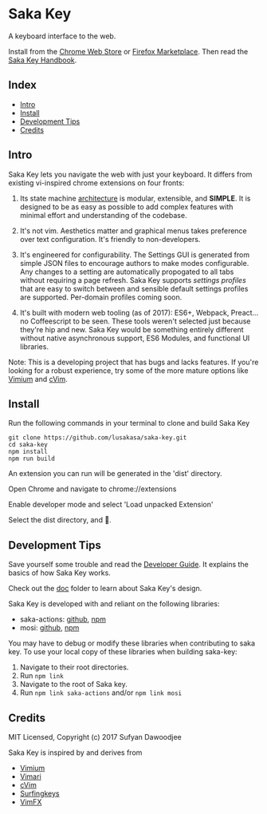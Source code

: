 # Saka Key

A keyboard interface to the web.

Install from the [Chrome Web Store](https://chrome.google.com/webstore/detail/saka-key/hhhpdkekipnbloiiiiaokibebpdpakdp) or [Firefox Marketplace](https://addons.mozilla.org/en-US/firefox/addon/saka-key/). Then read the [Saka Key Handbook](http://saka-key.lusakasa.com).

## Index

* [Intro](#intro)
* [Install](#install)
* [Development Tips](#development-tips)
* [Credits](#credits)

## Intro

Saka Key lets you navigate the web with just your keyboard. It differs from existing vi-inspired chrome extensions on four fronts:

1. Its state machine [architecture](./doc/developer_guide.md) is modular, extensible, and **SIMPLE**. It is designed to be as easy as possible to add complex features with minimal effort and understanding of the codebase. 

2. It's not vim. Aesthetics matter and graphical menus takes preference over text configuration. It's friendly to non-developers.   

3. It's engineered for configurability. The Settings GUI is generated from simple JSON files to encourage authors to make modes configurable. Any changes to a setting are automatically propogated to all tabs without requiring a page refresh. Saka Key supports _settings profiles_ that are easy to switch between and sensible default settings profiles are supported. Per-domain profiles coming soon.

4. It's built with modern web tooling (as of 2017): ES6+, Webpack, Preact... no Coffeescript to be seen. These tools weren't selected just because they're hip and new. Saka Key would be something entirely different without native asynchronous support, ES6 Modules, and functional UI libraries.

Note: This is a developing project that has bugs and lacks features. If you're looking for a robust experience, try some of the more mature options like [Vimium](https://github.com/philc/vimium) and [cVim](https://github.com/1995eaton/chromium-vim).

## Install

Run the following commands in your terminal to clone and build Saka Key

```
git clone https://github.com/lusakasa/saka-key.git
cd saka-key
npm install
npm run build
```

An extension you can run will be generated in the 'dist' directory.

Open Chrome and navigate to chrome://extensions

Enable developer mode and select 'Load unpacked Extension'

Select the dist directory, and &#128640;.

## Development Tips

Save yourself some trouble and read the [Developer Guide](./doc/developer_guide.md). It explains the basics of how Saka Key works.

Check out the [doc](./doc) folder to learn about Saka Key's design.

Saka Key is developed with and reliant on the following libraries:
* saka-actions: [github](https://github.com/lusakasa/saka-actions), [npm](https://www.npmjs.com/package/saka-actions)
* mosi: [github](https://github.com/eejdoowad/mosi), [npm](https://www.npmjs.com/package/mosi)

You may have to debug or modify these libraries when contributing to saka key. To use your local copy of these libraries when building saka-key:

1. Navigate to their root directories.
2. Run `npm link`
3. Navigate to the root of Saka key.
4. Run `npm link saka-actions` and/or `npm link mosi`

## Credits

MIT Licensed, Copyright (c) 2017 Sufyan Dawoodjee 

Saka Key is inspired by and derives from

* [Vimium](https://github.com/philc/vimium)
* [Vimari](https://github.com/guyht/vimari)
* [cVim](https://github.com/1995eaton/chromium-vim)
* [Surfingkeys](https://github.com/brookhong/Surfingkeys)
* [VimFX](https://github.com/akhodakivskiy/VimFx)